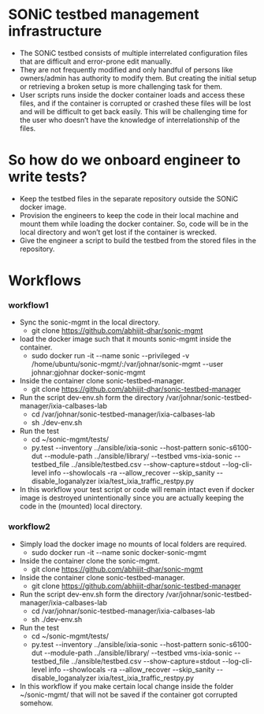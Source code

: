 # SONiC testbed management infrastructure
* The SONiC testbed consists of multiple interrelated configuration files that are difficult and error-prone edit manually.
* They are not frequently modified and only handful of persons like owners/admin has authority to modify them. But creating the initial setup or retrieving a broken setup is more challenging task for them.
* User scripts runs inside the docker container loads and access these files, and if the container is corrupted or crashed these files will be lost and will be difficult to get back easily. This will be challenging time for the user who doesn’t have the knowledge of interrelationship of the files.
# So how do we onboard engineer to write tests?
* Keep the testbed files in the separate repository outside the SONiC docker image.
* Provision the engineers to keep the code in their local machine and mount them while loading the docker container. So, code will be in the local directory and won’t get lost if the container is wrecked.
* Give the engineer a script to build the testbed from the stored files in the repository.

# Workflows
### workflow1
* Sync the sonic-mgmt in the local directory.
  * git clone https://github.com/abhijit-dhar/sonic-mgmt
* load the docker image such that it mounts sonic-mgmt inside the container.
  * sudo docker run -it --name sonic --privileged -v /home/ubuntu/sonic-mgmt/:/var/johnar/sonic-mgmt  --user johnar:gjohnar docker-sonic-mgmt
* Inside the container clone sonic-testbed-manager.
  * git clone https://github.com/abhijit-dhar/sonic-testbed-manager
* Run the script dev-env.sh form the directory /var/johnar/sonic-testbed-manager/ixia-calbases-lab
  * cd /var/johnar/sonic-testbed-manager/ixia-calbases-lab
  * sh ./dev-env.sh
* Run the test
  * cd ~/sonic-mgmt/tests/
  * py.test --inventory ../ansible/ixia-sonic --host-pattern sonic-s6100-dut --module-path ../ansible/library/ --testbed vms-ixia-sonic --testbed_file ../ansible/testbed.csv --show-capture=stdout --log-cli-level  info  --showlocals -ra --allow_recover --skip_sanity --disable_loganalyzer ixia/test_ixia_traffic_restpy.py
 * In this workflow your test script or code will remain intact even if docker image is destroyed unintentionally since you are actually keeping the code in the (mounted) local directory.
### workflow2
* Simply load the docker image no mounts of local folders are required.
  * sudo docker run -it --name sonic docker-sonic-mgmt
* Inside the container clone the sonic-mgmt.
  * git clone https://github.com/abhijit-dhar/sonic-mgmt
* Inside the container clone sonic-testbed-manager.
  * git clone https://github.com/abhijit-dhar/sonic-testbed-manager
* Run the script dev-env.sh form the directory /var/johnar/sonic-testbed-manager/ixia-calbases-lab
  * cd /var/johnar/sonic-testbed-manager/ixia-calbases-lab
  * sh ./dev-env.sh
* Run the test
  * cd ~/sonic-mgmt/tests/
  * py.test --inventory ../ansible/ixia-sonic --host-pattern sonic-s6100-dut --module-path ../ansible/library/ --testbed vms-ixia-sonic --testbed_file ../ansible/testbed.csv --show-capture=stdout --log-cli-level  info  --showlocals -ra --allow_recover --skip_sanity --disable_loganalyzer ixia/test_ixia_traffic_restpy.py
* In this workflow if you make certain local change inside the folder ~/sonic-mgmt/ that will not be saved if the container got corrupted somehow.
